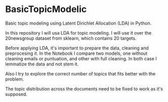 # BasicTopicModelic

Basic topic modeling using Latent Dirichlet Allocation (LDA) in Python.

In this repository I will usa LDA for topic modeling. I will use it over the 20newsgroup dataset from sklearn, which contains 20 targets. 

Before applying LDA, it's important to prepare the data, cleaning and preprocesing it. In the Notebook I compare two models, one without cleaning emails or puntuation, and other with full cleaning. In both case I lemmatize the data and not stem it. 

Also I try to explore the correct number of topics that fits better with the problem.

The topic distribution across the documents need to be fixed to work as it's supposed.
